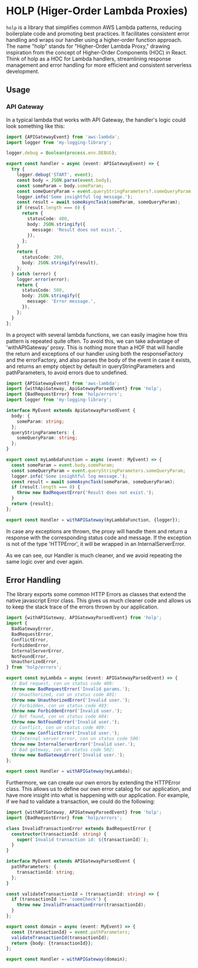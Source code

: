 # HOLP (Higer-Order Lambda Proxies)

`holp` is a library that simplifies common AWS Lambda patterns, reducing boilerplate code and promoting best practices. It facilitates consistent error handling and wraps our handler using a higher-order function approach. The name "holp" stands for "Higher-Order Lambda Proxy," drawing inspiration from the concept of Higher-Order Components (HOC) in React. Think of holp as a HOC for Lambda handlers, streamlining response management and error handling for more efficient and consistent serverless development.

## Usage

### API Gateway

In a typical lambda that works with API Gateway, the handler's logic could look something like this:

```typescript
import {APIGatewayEvent} from 'aws-lambda';
import logger from 'my-logging-library';

logger.debug = Boolean(process.env.DEBUG);

export const handler = async (event: APIGatewayEvent) => {
  try {
    logger.debug('START', event);
    const body = JSON.parse(event.body);
    const someParam = body.someParam;
    const someQueryParam = event.queryStringParameters?.someQueryParam;
    logger.info('Some insightful log message.');
    const result = await someAsyncTask(someParam, someQueryParam);
    if (result.length === 0) {
      return {
        statusCode: 400,
        body: JSON.stringify({
          message: 'Result does not exist.',
        }),
      };
    }
    return {
      statusCode: 200,
      body: JSON.stringify(result),
    };
  } catch (error) {
    logger.error(error);
    return {
      statusCode: 500,
      body: JSON.stringify({
        message: 'Error message.',
      }),
    };
  }
};
```

In a proyect with several lambda functions, we can easily imagine how this pattern is repeated quite often. To avoid this, we can take advantage of 'withAPIGateway' proxy. This is nothing more than a HOF that will handle the return and exceptions of our handler using both the responseFactory and the errorFactory, and also parses the body of the event in case it exists, and returns an empty object by default in queryStringParameters and pathParameters, to avoid errors due to undefined.

```typescript
import {APIGatewayEvent} from 'aws-lambda';
import {withApiGateway, ApiGatewayParsedEvent} from 'holp';
import {BadRequestError} from 'holp/errors';
import logger from 'my-logging-library';

interface MyEvent extends ApiGatewayParsedEvent {
  body: {
    someParam: string;
  };
  queryStringParameters: {
    someQueryParam: string;
  };
}

export const myLambdaFunction = async (event: MyEvent) => {
  const someParam = event.body.someParam;
  const someQueryParam = event.queryStringParameters.someQueryParam;
  logger.info('Some insightful log message.');
  const result = await someAsyncTask(someParam, someQueryParam);
  if (result.length === 0) {
    throw new BadRequestError('Result does not exist.');
  }
  return {result};
};

export const Handler = withAPIGateway(myLambdaFunction, {logger});
```

In case any exceptions are thrown, the proxy will handle them and return a response with the corresponding status code and message. If the exception is not of the type 'HTTPError', it will be wrapped in an InternalServerError.

As we can see, our Handler is much cleaner, and we avoid repeating the same logic over and over again.

## Error Handling

The library exports some common HTTP Errors as classes that extend the native javascript Error class. This gives us much cleaner code and allows us to keep the stack trace of the errors thrown by our application.

```typescript
import {withAPIGateway, APIGatewayParsedEvent} from 'holp';
import {
  BadGatewayError,
  BadRequestError,
  ConflictError,
  ForbiddenError,
  InternalServerError,
  NotFoundError,
  UnauthorizedError,
} from 'holp/errors';

export const myLambda = async (event: APIGatewayParsedEvent) => {
  // Bad request, con un status code 400:
  throw new BadRequestError('Invalid params.');
  // Unauthorized, con un status code 401:
  throw new UnauthorizedError('Invalid user.');
  // Forbidden, con un status code 403:
  throw new ForbiddenError('Invalid user.');
  // Not found, con un status code 404:
  throw new NotFoundError('Invalid user.');
  // Conflict, con un status code 409:
  throw new ConflictError('Invalid user.');
  // Internal server error, con un status code 500:
  throw new InternalServerError('Invalid user.');
  // Bad gateway, con un status code 502:
  throw new BadGatewayError('Invalid user.');
};

export const Handler = withAPIGateway(myLambda);
```

Furthermore, we can create our own errors by extending the HTTPError class. This allows us to define our own error catalog for our application, and have more insight into what is happening with our application. For example, if we had to validate a transaction, we could do the following:

```typescript
import {withAPIGateway, APIGatewayParsedEvent} from 'holp';
import {BadRequestError} from 'holp/errors';

class InvalidTransactionError extends BadRequestError {
  constructor(transactionId: string) {
    super(`Invalid transaction id: ${transactionId}`);
  }
}

interface MyEvent extends APIGatewayParsedEvent {
  pathParameters: {
    transactionId: string;
  };
}

const validateTransactionId = (transactionId: string) => {
  if (transactionId !== 'someCheck') {
    throw new InvalidTransactionError(transactionId);
  }
};

export const domain = async (event: MyEvent) => {
  const {transactionId} = event.pathParameters;
  validateTransactionId(transactionId);
  return {body: {transactionId}};
};

export const Handler = withAPIGateway(domain);
```
